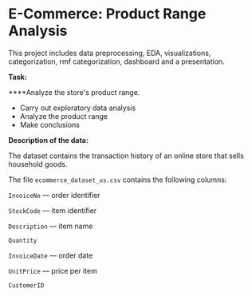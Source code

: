 # E-Commerce: Product Range Analysis

This project includes data preprocessing, EDA, visualizations, categorization, rmf categorization, dashboard and a presentation.


**Task:**

****Analyze the store's product range.

- Carry out exploratory data analysis
- Analyze the product range
- Make conclusions

**Description of the data:**

The dataset contains the transaction history of an online store that sells household goods.

The file `ecommerce_dataset_us.csv` contains the following columns:

`InvoiceNo` — order identifier

`StockCode` — item identifier

`Description` — item name

`Quantity`

`InvoiceDate` — order date

`UnitPrice` — price per item

`CustomerID`

